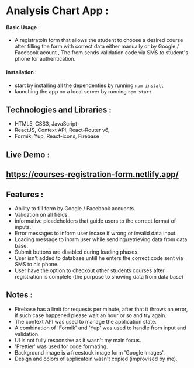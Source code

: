 # Analysis Chart App :
#### Basic Usage :
- A registratoin form that allows the student to choose a desired course after filling the form with correct data either manually or by Google / Facebook acount ,
The from sends validation code via SMS to student's phone for authentication.
#### installation :
- start by installing all the dependenties by running `npm install`
- launching the app on a local server by running `npm start`

## Technologies and Libraries :
- HTML5,   CSS3,  JavaScript
- ReactJS, Context API,  React-Router v6,
- Formik, Yup, React-icons, Firebase

## Live Demo :
## https://courses-registration-form.netlify.app/

## Features :
- Ability to fill form by Google / Facebook accuonts.
- Validation on all fields.
- informative plcadeholders that guide users to the correct format of inputs.
- Error messages to inform user incase if wrong or invalid data input.
- Loading message to inorm user while sending/retrieving data from data base.
- Submit buttons are disabled during loading phases.
- User isn't added to database untill he enters the correct code sent via SMS to his phone.
- User have the option to checkout other students courses after registration is complete (the purpose to showing data from data base)

 ## Notes :
- Firebase has a limit for requests per minute, after that it throws an error, if such case happened please wait an hour or so and try again.
- The context API was used to manage the application state.
- A combination of 'Formik' and 'Yup' was used to handle from input and validation.
- UI is not fully responsive as it wasn't my main focus.
- 'Prettier' was used for code formating.
- Background image is a freestock image form 'Google Images'.
- Design and colors of applicatoin wasn't copied (improvised by me).

